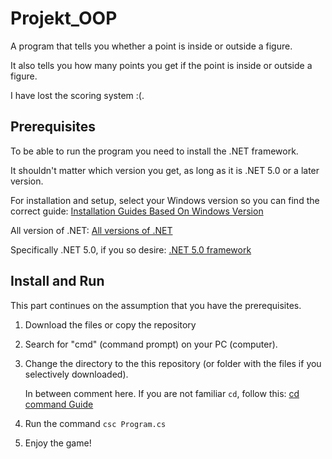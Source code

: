 # Projekt_OOP
 A program that tells you whether a point is inside or outside a figure.
 
 It also tells you how many points you get if the point is inside or outside a figure.
 
 I have lost the scoring system :(.

 ## Prerequisites

 To be able to run the program you need to install the .NET framework.

 It shouldn't matter which version you get, as long as it is .NET 5.0 or a later version.

 For installation and setup, select your Windows version so you can find the correct guide: [Installation Guides Based On Windows Version](https://learn.microsoft.com/sv-se/dotnet/framework/install/)

 All version of .NET: [All versions of .NET](https://dotnet.microsoft.com/en-us/download/dotnet)

 Specifically .NET 5.0, if you so desire: [.NET 5.0 framework](https://dotnet.microsoft.com/en-us/download/dotnet/5.0)

 ## Install and Run

 This part continues on the assumption that you have the prerequisites.

 1. Download the files or copy the repository

 2. Search for "cmd" (command prompt) on your PC (computer).

 3. Change the directory to the this repository (or folder with the files if you selectively downloaded).

    In between comment here. If you are not familiar `cd`, follow this: [cd command Guide](https://www.geeksforgeeks.org/cd-cmd-command/) 

 4. Run the command `csc Program.cs`

 5. Enjoy the game!
